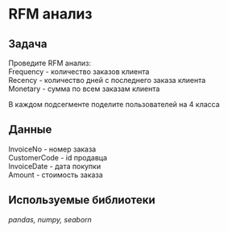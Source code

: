 # RFM анализ

## Задача 
Проведите RFM анализ:  
Frequency - количество заказов клиента  
Recency - количество дней с последнего заказа клиента  
Monetary - сумма по всем заказам клиента  

В каждом подсегменте поделите пользователей на 4 класса

## Данные

InvoiceNo - номер заказа  
CustomerCode - id продавца  
InvoiceDate - дата покупки  
Amount - стоимость заказа  
 
## Используемые библиотеки

*pandas, numpy, seaborn* 

